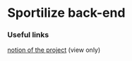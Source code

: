 # Sportilize back-end

### Useful links

[notion of the project](https://obtainable-actor-e4e.notion.site/9370b5206d8f4c46900a87f0c9d68c1f?v=92c05ed1b7864dbcb4ac7c32d9093eb2) (view only)
